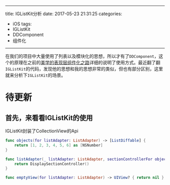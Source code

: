  ---
title: IGListKit分析
date: 2017-05-23 21:31:25
categories:
- iOS
tags:
- IGListKit
- DDComponent
- 组件化
---

在我们的项目中大量使用了列表以及模块化的思想，所以才有了`DDComponent`，这个的原理在之前的[美学的表现层组件化之路](/2017/04/09/2017-04-09-美学的表现层组件化之路/)详细的说明了使用方式。最近翻了翻`IGListKit`的代码，发现他的思想和我的思想非常的类似，但也有部分区别，这里就来分析下`IGListKit`的场景。

# 待更新

<!--more-->

## 首先，来看看IGListKit的使用

IGListKit封装了CollectionView的Api

```swift
func objects(for listAdapter: ListAdapter) -> [ListDiffable] {
    return [1, 2, 3, 4, 5, 6] as [NSNumber]
}

func listAdapter(_ listAdapter: ListAdapter, sectionControllerFor object: Any) -> ListSectionController {
    return DisplaySectionController()
}

func emptyView(for listAdapter: ListAdapter) -> UIView? { return nil }
```
